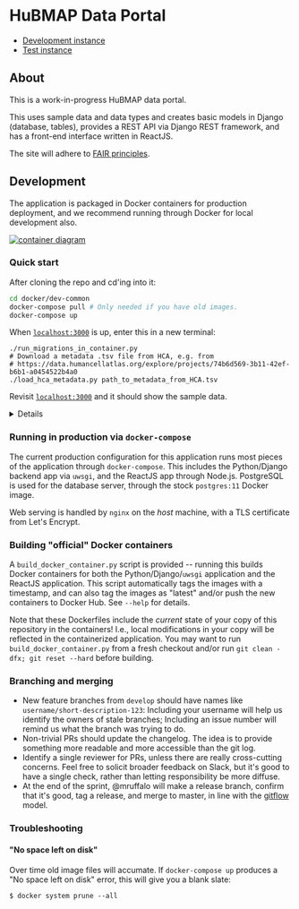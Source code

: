 # HuBMAP Data Portal

- [Development instance](https://data.dev.hubmapconsortium.org/)
- [Test instance](https://data.test.hubmapconsortium.org/)

## About
This is a work-in-progress HuBMAP data portal.

This uses sample data and data types and creates basic models in Django
(database, tables), provides a REST API via Django REST framework, and has
a front-end interface written in ReactJS.

The site will adhere to [FAIR principles](https://docs.google.com/document/d/1RXmFrLhm_twOQGSlElcqWp8P8uEcq2jiJavjjM13cbo).

## Development

The application is packaged in Docker containers for production deployment,
and we recommend running through Docker for local development also.

[![container diagram](https://docs.google.com/drawings/d/e/2PACX-1vQEu2FPtJeuNscKahs8WrHbNFUcgwE-PXwEzV0XJ1aDiKm2th_XE822gOd1zmVm1APsehElyEjJGkHk/pub?w=600&h=300)](https://docs.google.com/drawings/d/1vw0EJSVPZprQU8HMZKJrjnFTKRWHXlVzCbJBetOODSg/edit)

### Quick start

After cloning the repo and cd'ing into it:
```bash
cd docker/dev-common
docker-compose pull # Only needed if you have old images.
docker-compose up
```
When [`localhost:3000`](http://localhost:3000/) is up, enter this in a new terminal:
```
./run_migrations_in_container.py
# Download a metadata .tsv file from HCA, e.g. from
# https://data.humancellatlas.org/explore/projects/74b6d569-3b11-42ef-b6b1-a0454522b4a0
./load_hca_metadata.py path_to_metadata_from_HCA.tsv
```

Revisit [`localhost:3000`](http://localhost:3000/) and it should show the sample data.

<details>
When you run `docker-compose up` in the `docker/dev-common` directory it will
download pre-built Docker containers for development, and start all services
listed in `docker/dev-common/docker-compose.yml`. The local copy of this
repository will be mounted in Django and ReactJS containers, and those
containers will start development servers for both parts of the application.
Note that the ReactJS container will run `npm install` before starting the
application, so a `node_modules` directory will appear in `hubmap/frontend`.
Modifications of your local copy of the repository will be noticed by the
Django and ReactJS development servers, which should reload automatically.

The Postgres container will initially have an empty database. Database
migrations (including the initial migration which creates the database tables)
can be applied by running the `run_migrations_in_container.py` script. This
script is essentially a wrapper around `docker exec <container> manage.py migrate`,
with auto-detection of the running Django container. (Migrations must be applied
through `docker exec` instead of something like
`docker run hubmap/data-portal-python-dev manage.py migrate` since the Postgres
container is only accessible through the virtual network provided by
`docker-compose`).

After all services are started, the Django REST API is available at
`http://localhost:8000/api` and the ReactJS app is available at
`http://localhost:3000`.

To experiment with local modifications to the development Docker container,
see [the docs](docker/dev-local-example/README.md).

See the [nginx README](docker/prod/nginx/README.md) for more detail on the configuration
of that container.
</details>

### Running in production via `docker-compose`
The current production configuration for this application runs most pieces of the application
through `docker-compose`. This includes the Python/Django backend app via `uwsgi`, and
the ReactJS app through Node.js. PostgreSQL is used for the database server, through the stock
`postgres:11` Docker image.

Web serving is handled by `nginx` on the _host_ machine, with a TLS certificate from Let's Encrypt.

### Building "official" Docker containers
A `build_docker_container.py` script is provided -- running this builds Docker containers for
both the Python/Django/`uwsgi` application and the ReactJS application. This script automatically
tags the images with a timestamp, and can also tag the images as "latest" and/or push the new
containers to Docker Hub. See `--help` for details.

Note that these Dockerfiles include the _current_ state of your copy of this repository in
the containers! I.e., local modifications in your copy will be reflected in the containerized
application. You may want to run `build_docker_container.py` from a fresh checkout and/or run
`git clean -dfx; git reset --hard` before building.

### Branching and merging

- New feature branches from `develop` should have names like `username/short-description-123`:
Including your username will help us identify the owners of stale branches;
Including an issue number will remind us what the branch was trying to do.
- Non-trivial PRs should update the changelog. The idea is to provide something more readable
and more accessible than the git log.
- Identify a single reviewer for PRs, unless there are really cross-cutting concerns.
Feel free to solicit broader feedback on Slack, but it's good to have a single check,
rather than letting responsibility be more diffuse.
- At the end of the sprint, @mruffalo will make a release branch, confirm that it's good,
tag a release, and merge to master, in line with the [gitflow](https://nvie.com/posts/a-successful-git-branching-model/) model.

### Troubleshooting

#### "No space left on disk"
Over time old image files will accumate. If `docker-compose up` produces a "No space left on disk" error, this will give you a blank slate:
```
$ docker system prune --all
```
